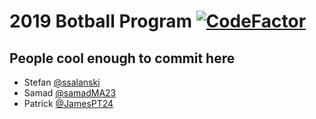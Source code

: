 # 2019 Botball Program [![CodeFactor](https://www.codefactor.io/repository/github/parksiderobotics/botball-2019/badge/create)](https://www.codefactor.io/repository/github/parksiderobotics/botball-2019/overview/create)
## People cool enough to commit here
- Stefan [@ssalanski](https://github.com/ssalanski/)
- Samad [@samadMA23](https://github.com/samadma23/)
- Patrick [@JamesPT24](https://github.com/jamespt24/)






	